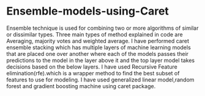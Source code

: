 # Ensemble-models-using-Caret 
Ensemble technique is used for combining two or more algorithms of similar or dissimilar types.
Three main types of method explained in code are Averaging, majority votes and weighted average.
I have performed caret ensemble stacking which has multiple layers of machine learning models that are placed one over another where each of the models passes their predictions to the model in the layer above it and the top layer model takes decisions based on the below layers. I have used Recursive Feature elimination(rfe).which is a wrapper method to find the best subset of features to use for modeling.
I have used generalized linear model,random forest and gradient boosting machine using caret package.
